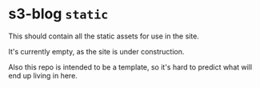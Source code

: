 # s3-blog `static`
This should contain all the static assets for use in the site.

It's currently empty, as the site is under construction.

Also this repo is intended to be a template, so it's hard to predict what will end up living in here.
